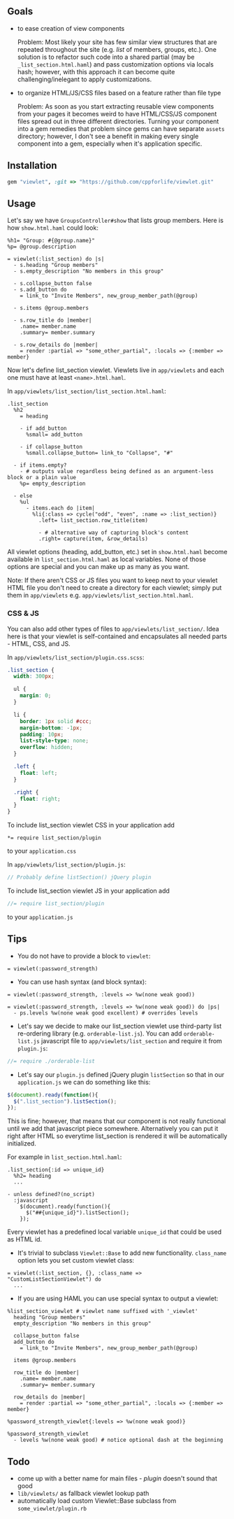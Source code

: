 ## Goals

* to ease creation of view components

  Problem: Most likely your site has few similar view structures that
  are repeated throughout the site (e.g. *list* of members, groups, etc.).
  One solution is to refactor such code into a shared partial
  (may be `_list_section.html.haml`) and pass customization options
  via locals hash; however, with this approach it can become quite
  challenging/inelegant to apply customizations.

* to organize HTML/JS/CSS files based on a feature rather than file type

  Problem: As soon as you start extracting reusable view components
  from your pages it becomes weird to have HTML/CSS/JS component files
  spread out in three different directories. Turning your component into a
  gem remedies that problem since gems can have separate `assets`
  directory; however, I don't see a benefit in making every single
  component into a gem, especially when it's application specific.

## Installation

```ruby
gem "viewlet", :git => "https://github.com/cppforlife/viewlet.git"
```

## Usage

Let's say we have `GroupsController#show` that lists group members.
Here is how `show.html.haml` could look:

```haml
%h1= "Group: #{@group.name}"
%p= @group.description

= viewlet(:list_section) do |s|
  - s.heading "Group members"
  - s.empty_description "No members in this group"

  - s.collapse_button false
  - s.add_button do
    = link_to "Invite Members", new_group_member_path(@group)

  - s.items @group.members

  - s.row_title do |member|
    .name= member.name
    .summary= member.summary

  - s.row_details do |member|
    = render :partial => "some_other_partial", :locals => {:member => member}
```

Now let's define list_section viewlet. Viewlets live in `app/viewlets`
and each one must have at least `<name>.html.haml`.

In `app/viewlets/list_section/list_section.html.haml`:

```haml
.list_section
  %h2
    = heading

    - if add_button
      %small= add_button

    - if collapse_button
      %small.collapse_button= link_to "Collapse", "#"

  - if items.empty?
    - # outputs value regardless being defined as an argument-less block or a plain value
    %p= empty_description

  - else
    %ul
      - items.each do |item|
        %li{:class => cycle("odd", "even", :name => :list_section)}
          .left= list_section.row_title(item)

          - # alternative way of capturing block's content
          .right= capture(item, &row_details)
```

All viewlet options (heading, add_button, etc.) set in `show.html.haml`
become available in `list_section.html.haml` as local variables. None of
those options are special and you can make up as many as you want.

Note: If there aren't CSS or JS files you want to keep next to your viewlet
HTML file you don't need to create a directory for each viewlet; simply
put them in `app/viewlets` e.g. `app/viewlets/list_section.html.haml`.

### CSS & JS

You can also add other types of files to `app/viewlets/list_section/`.
Idea here is that your viewlet is self-contained and
encapsulates all needed parts - HTML, CSS, and JS.

In `app/viewlets/list_section/plugin.css.scss`:

```scss
.list_section {
  width: 300px;

  ul {
    margin: 0;
  }

  li {
    border: 1px solid #ccc;
    margin-bottom: -1px;
    padding: 10px;
    list-style-type: none;
    overflow: hidden;
  }

  .left {
    float: left;
  }

  .right {
    float: right;
  }
}
```

To include list_section viewlet CSS in your application add

    *= require list_section/plugin

to your `application.css`

In `app/viewlets/list_section/plugin.js`:

```javascript
// Probably define listSection() jQuery plugin
```

To include list_section viewlet JS in your application add

```javascript
//= require list_section/plugin
```

to your `application.js`

## Tips

* You do not have to provide a block to `viewlet`:

```haml
= viewlet(:password_strength)
```

* You can use hash syntax (and block syntax):

```haml
= viewlet(:password_strength, :levels => %w(none weak good))

= viewlet(:password_strength, :levels => %w(none weak good)) do |ps|
  - ps.levels %w(none weak good excellent) # overrides levels
```

* Let's say we decide to make our list_section viewlet use
third-party list re-ordering library (e.g. `orderable-list.js`).
You can add `orderable-list.js` javascript file to
`app/viewlets/list_section` and require it from `plugin.js`:

```javascript
//= require ./orderable-list
```

* Let's say our `plugin.js` defined jQuery plugin `listSection`
so that in our `application.js` we can do something like this:

```javascript
$(document).ready(function(){
  $(".list_section").listSection();
});
```

This is fine; however, that means that our component is not
really functional until we add that javascript piece somewhere.
Alternatively you can put it right after HTML so everytime
list_section is rendered it will be automatically initialized.

For example in `list_section.html.haml`:

```haml
.list_section{:id => unique_id}
  %h2= heading
  ...

- unless defined?(no_script)
  :javascript
    $(document).ready(function(){
      $("##{unique_id}").listSection();
    });
```

Every viewlet has a predefined local variable `unique_id`
that could be used as HTML id.

* It's trivial to subclass `Viewlet::Base` to add new functionality.
`class_name` option lets you set custom viewlet class:

```haml
= viewlet(:list_section, {}, :class_name => "CustomListSectionViewlet") do
  ...
```

* If you are using HAML you can use special syntax to output a viewlet:

```haml
%list_section_viewlet # viewlet name suffixed with '_viewlet'
  heading "Group members"
  empty_description "No members in this group"

  collapse_button false
  add_button do
    = link_to "Invite Members", new_group_member_path(@group)

  items @group.members

  row_title do |member|
    .name= member.name
    .summary= member.summary

  row_details do |member|
    = render :partial => "some_other_partial", :locals => {:member => member}

%password_strength_viewlet{:levels => %w(none weak good)}

%password_strength_viewlet
  - levels %w(none weak good) # notice optional dash at the beginning
```

## Todo

* come up with a better name for main files - *plugin* doesn't sound that good
* `lib/viewlets/` as fallback viewlet lookup path
* automatically load custom Viewlet::Base subclass from `some_viewlet/plugin.rb`
